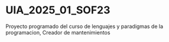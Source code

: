 # UIA_2025_01_SOF23
Proyecto programado del curso de lenguajes y paradigmas de la programacion, Creador de mantenimientos
